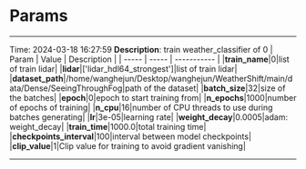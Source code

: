 # Params
********************************
Time: 2024-03-18 16:27:59
**Description**: train weather_classifier of 0
| Param | Value | Description |
| ----- | ----- | ----------- |
|**train_name**|0|list of train lidar|
|**lidar**|['lidar_hdl64_strongest']|list of train lidar|
|**dataset_path**|/home/wanghejun/Desktop/wanghejun/WeatherShift/main/data/Dense/SeeingThroughFog|path of the dataset|
|**batch_size**|32|size of the batches|
|**epoch**|0|epoch to start training from|
|**n_epochs**|1000|number of epochs of training|
|**n_cpu**|16|number of CPU threads to use during batches generating|
|**lr**|3e-05|learning rate|
|**weight_decay**|0.0005|adam: weight_decay|
|**train_time**|1000.0|total training time|
|**checkpoints_interval**|100|interval between model checkpoints|
|**clip_value**|1|Clip value for training to avoid gradient vanishing|
********************************

